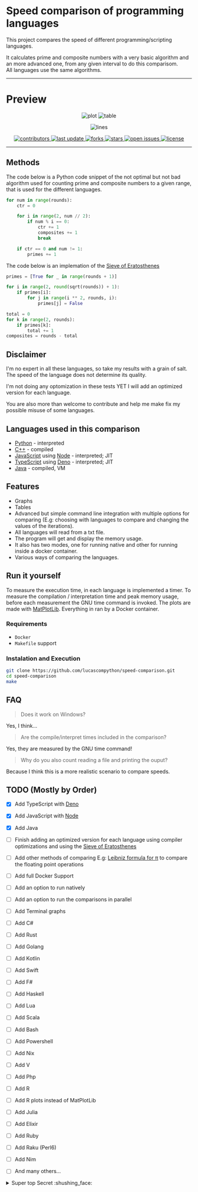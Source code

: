 # Speed comparison of programming languages 

This project compares the speed of different programming/scripting languages.

It calculates prime and composite numbers with a very basic algorithm and an more advanced one, from any given interval to do this comparisom.<br>
All languages use the same algorithms.
<!-- and it uses an implementation of the [Leibniz formula for π](https://en.wikipedia.org/wiki/Leibniz_formula_for_%CF%80) to do the comparison. -->


<!-- Here is a video which explains how it works: [Calculating π by hand](https://www.youtube.com/watch?v=HrRMnzANHHs) -->
---

# Preview

<div align="center">

![plot](https://cdn.discordapp.com/attachments/795277227423301643/961753951261302814/unknown.png "Speed comparison of programming languages")
![table](https://cdn.discordapp.com/attachments/795277227423301643/961754032744038450/unknown.png "Table") 

![lines](https://img.shields.io/tokei/lines/github/lucascompython/speed-comparison)
<p>
  <a href="https://github.com/lucascompython/speed-comparison/graphs/contributors">
    <img src="https://img.shields.io/github/contributors/lucascompython/speed-comparison" alt="contributors" />
  </a>
  <a href="">
    <img src="https://img.shields.io/github/last-commit/lucascompython/speed-comparison" alt="last update" />
  </a>
  <a href="https://github.com/lucascompython/speed-comparison/network/members">
    <img src="https://img.shields.io/github/forks/lucascompython/speed-comparison" alt="forks" />
  </a>
  <a href="https://github.com/lucascompython/speed-comparison/stargazers">
    <img src="https://img.shields.io/github/stars/lucascompython/speed-comparison" alt="stars" />
  </a>
  <a href="https://github.com/lucascompython/speed-comparison/issues/">
    <img src="https://img.shields.io/github/issues/lucascompython/speed-comparison" alt="open issues" />
  </a>
  <a href="https://github.com/lucascompython/speed-comparison/blob/master/LICENSE">
    <img src="https://img.shields.io/github/license/lucascompython/speed-comparison.svg" alt="license" />
  </a>
</p>

</div>

---





## Methods

The code below is a Python code snippet of the not optimal but not bad algorithm used for counting prime and composite numbers to a given range, that is used for the different languages.

```python
for num in range(rounds):
    ctr = 0

    for i in range(2, num // 2):
        if num % i == 0:
            ctr += 1
            composites += 1
            break

    if ctr == 0 and num != 1:
        primes += 1
```

The code below is an implemation of the [Sieve of Eratosthenes](https://en.wikipedia.org/wiki/Sieve_of_Eratosthenes)

```python
primes = [True for _ in range(rounds + 1)]

for i in range(2, round(sqrt(rounds)) + 1):
    if primes[i]:
        for j in range(i ** 2, rounds, i):
            primes[j] = False

total = 0
for k in range(2, rounds):
    if primes[k]:
        total += 1
composites = rounds - total
```


## Disclaimer

I'm no expert in all these languages, so take my results with a grain of salt.<br>
The speed of the language does not determine its quality.
<!-- Also the findings just show how good the languages can handle floating point operations, which is only one aspect of a programming language. -->
I'm not doing any optomization in these tests YET I will add an optimized version for each language.

You are also more than welcome to contribute and help me make fix my possible misuse of some languages.
## Languages used in this comparison


- [Python](https://www.python.org/) - interpreted
- [C++](https://isocpp.org/) - compiled
- [JavaScript](https://www.ecma-international.org/publications-and-standards/standards/ecma-402/) using [Node](https://nodejs.org/en/) - interpreted; JIT
- [TypeScript](https://www.typescriptlang.org) using [Deno](https://deno.land) - interpreted; JIT
- [Java](http://www.oracle.com/technetwork/java/index.html) - compiled, VM
<!---

- [C#](https://docs.microsoft.com/en-us/dotnet/csharp/) - compiled
- [Javascript](https://www.ecma-international.org/publications/standards/Ecma-402.htm) using [Node.js](https://nodejs.org/) - interpreted, JIT
- [Go](https://golang.org/) - compiled
- [Rust](https://www.rust-lang.org/) - compiled
--->



## Features

- Graphs
- Tables
- Advanced but simple command line integration with multiple options for comparing (E.g: choosing with languages to compare and changing the values of the iterations).
- All languages will read from a txt file.
- The program will get and display the memory usage.
- It also has two modes, one for running native and other for running inside a docker container.
- Various ways of comparing the languages.
<!---- Install all the requirements by itself.
-->

<!-- ## Results
asdd -->
## Run it yourself
<!--
Everything is run by a Docker container and a bash script which envokes the programs.
-->

To measure the execution time, in each language is implemented a timer.
To measure the compilation / interpretation time and peak memory usage, before each measurement the GNU time command is invoked. 
The plots are made with [MatPlotLib](https://matplotlib.org).
Everything in ran by a Docker container.

### Requirements

- `Docker`
- `Makefile` support

### Instalation and Execution

```bash
git clone https://github.com/lucascompython/speed-comparison.git
cd speed-comparison
make
```

## FAQ

> Does it work on Windows?

Yes, I think... 

> Are the compile/interpret times included in the comparison?

Yes, they are measured by the GNU time command!

> Why do you also count reading a file and printing the ouput?

Because I think this is a more realistic scenario to compare speeds.

## TODO (Mostly by Order)


- [X] Add TypeScript with [Deno](https://deno.land)
- [X] Add JavaScript with [Node](https://nodejs.org)
- [X] Add Java
- [ ] Finish adding an optimized version for each language using compiler optimizations and using the [Sieve of Eratosthenes](https://en.wikipedia.org/wiki/Sieve_of_Eratosthenes)
- [ ] Add other methods of comparing E.g: [Leibniz formula for π](https://en.wikipedia.org/wiki/Leibniz_formula_for_%CF%80) to compare the floating point operations
- [ ] Add full Docker Support
- [ ] Add an option to run natively 
- [ ] Add an option to run the comparisons in parallel
- [ ] Add Terminal graphs
- [ ] Add C#
- [ ] Add Rust
- [ ] Add Golang
- [ ] Add Kotlin
- [ ] Add Swift
- [ ] Add F#
- [ ] Add Haskell
- [ ] Add Lua
- [ ] Add Scala
- [ ] Add Bash
- [ ] Add Powershell
- [ ] Add Nix
- [ ] Add V
- [ ] Add Php
- [ ] Add R
- [ ] Add R plots instead of MatPlotLib
- [ ] Add Julia
- [ ] Add Elixir
- [ ] Add Ruby
- [ ] Add Raku (Perl6)
- [ ] Add Nim
- [ ] And many others...


<details>
  <summary>Super top Secret :shushing_face:</summary>
  
<!--START_SECTION:activity-->
1. **Most** languages are good, use whatever you want.
2. Execpt HTML
3. Fuck HTML
<!--END_SECTION:activity-->

</details>

<!-- 
## Thanks

This projects takes inspiration from [Thomas](https://www.thomaschristlieb.de) who did a similar comparison [on his blog](https://www.thomaschristlieb.de/performance-vergleich-zwischen-verschiedenen-programmiersprachen-und-systemen/). -->